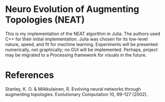 # Neuro Evolution of Augmenting Topologies (NEAT)
This is my implementation of the NEAT algorithm in Julia. The authors used C++ for their initial implementation. Julia was chosen for its low-level nature, speed, and fit for machine learning. Experiments will be presented numerically, not graphically; no GUI will be implemented. Perhaps, project may be migrated to a Processing framework for visuals in the future.

# References
Stanley, K. O. &amp; Miikkulainen, R. Evolving neural networks through augmenting topologies. Evolutionary Computation 10, 99–127 (2002).